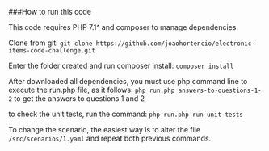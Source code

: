 ###How to run this code

This code requires PHP 7.1^ and composer to manage dependencies.

Clone from git:
`git clone https://github.com/joaohortencio/electronic-items-code-challenge.git`

Enter the folder created and run composer install:
`composer install`

After downloaded all dependencies, you must use php command line to execute the run.php file, as it follows:
`php run.php answers-to-questions-1-2` to get the answers to questions 1 and 2

to check the unit tests, run the command:
`php run.php run-unit-tests`

To change the scenario, the easiest way is to alter the file `/src/scenarios/1.yaml` and repeat both previous commands.
